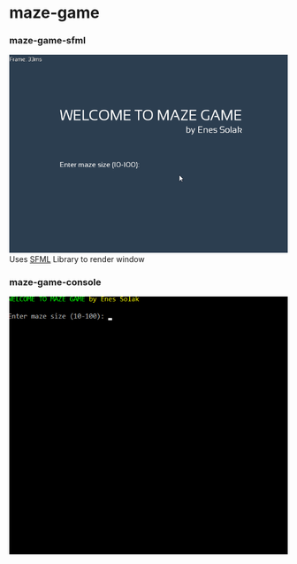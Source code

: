 # maze-game

### maze-game-sfml
![](maze-game-sfml/screen.gif)<br/>
Uses [SFML](https://github.com/SFML/SFML) Library to render window

### maze-game-console
![](maze-game-console/screen.gif)

